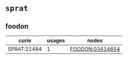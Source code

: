 # `sprat`

## foodon

| curie       |   usages | nodes                                                             |
|-------------|----------|-------------------------------------------------------------------|
| SPRAT:21484 |        1 | [FOODON:03414654](http://purl.obolibrary.org/obo/FOODON_03414654) |

